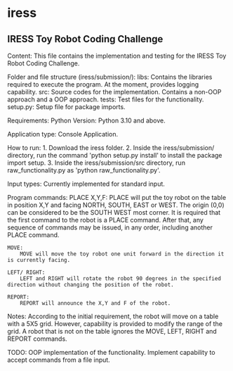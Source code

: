 # iress

IRESS Toy Robot Coding Challenge
--------------------------------

Content:
    This file contains the implementation and testing for the IRESS Toy Robot Coding Challenge.

Folder and file structure (iress/submission/):
    libs: Contains the libraries required to execute the program. At the moment, provides logging capability.
    src: Source codes for the implementation. Contains a non-OOP approach and a OOP approach.
    tests: Test files for the functionality.
    setup.py: Setup file for package imports.

Requirements:
    Python Version: Python 3.10 and above.

Application type: Console Application. 

How to run:
    1. Download the iress folder.
    2. Inside the iress/submission/ directory, run the command 'python setup.py install' to install the package import setup.
    3. Inside the iress/submission/src directory, run raw_functionality.py as 'python raw_functionality.py'.

Input types:
    Currently implemented for standard input. 

Program commands:
    PLACE X,Y,F:
        PLACE will put the toy robot on the table in position X,Y and facing NORTH, SOUTH, EAST or WEST. 
        The origin (0,0) can be considered to be the SOUTH WEST most corner. 
        It is required that the first command to the robot is a PLACE command.
        After that, any sequence of commands may be issued, in any order, including another PLACE command.
    
    MOVE:
        MOVE will move the toy robot one unit forward in the direction it is currently facing.

    LEFT/ RIGHT:
        LEFT and RIGHT will rotate the robot 90 degrees in the specified direction without changing the position of the robot.

    REPORT:
        REPORT will announce the X,Y and F of the robot.

Notes:
    According to the initial requirement, the robot will move on a table with a 5X5 grid. However, capability is provided to modify the range of the grid.
    A robot that is not on the table ignores the MOVE, LEFT, RIGHT and REPORT commands.

TODO:
    OOP implementation of the functionality.
    Implement capability to accept commands from a file input.